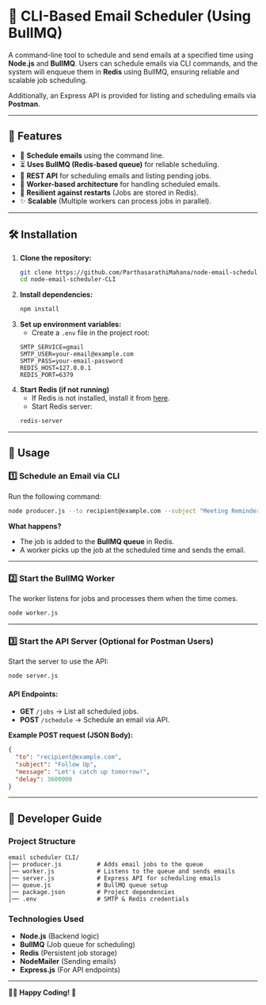 # 📧 CLI-Based Email Scheduler (Using BullMQ)

A command-line tool to schedule and send emails at a specified time using **Node.js** and **BullMQ**. Users can schedule emails via CLI commands, and the system will enqueue them in **Redis** using BullMQ, ensuring reliable and scalable job scheduling.

Additionally, an Express API is provided for listing and scheduling emails via **Postman**.

---

## 📌 Features
- 💜 **Schedule emails** using the command line.
- ⏳ **Uses BullMQ (Redis-based queue)** for reliable scheduling.
- 📡 **REST API** for scheduling emails and listing pending jobs.
- 🎠 **Worker-based architecture** for handling scheduled emails.
- 📴 **Resilient against restarts** (Jobs are stored in Redis).
- ✨ **Scalable** (Multiple workers can process jobs in parallel).

---

## 🛠 Installation

1. **Clone the repository:**
   ```sh
   git clone https://github.com/ParthasarathiMahana/node-email-scheduler-CLI.git
   cd node-email-scheduler-CLI
   ```
2. **Install dependencies:**
   ```sh
   npm install
   ```
3. **Set up environment variables:**
   - Create a `.env` file in the project root:
   ```
   SMTP_SERVICE=gmail
   SMTP_USER=your-email@example.com
   SMTP_PASS=your-email-password
   REDIS_HOST=127.0.0.1
   REDIS_PORT=6379
   ```
4. **Start Redis (if not running)**
   - If Redis is not installed, install it from [here](https://redis.io/docs/getting-started/installation/).
   - Start Redis server:
   ```sh
   redis-server
   ```

---

## 🚀 Usage

### **1️⃣ Schedule an Email via CLI**
Run the following command:
```sh
node producer.js --to recipient@example.com --subject "Meeting Reminder" --message "Join the meeting at 3 PM." --delay 3600000
```
**What happens?**
- The job is added to the **BullMQ queue** in Redis.
- A worker picks up the job at the scheduled time and sends the email.

---

### **2️⃣ Start the BullMQ Worker**
The worker listens for jobs and processes them when the time comes.
```sh
node worker.js
```

---

### **3️⃣ Start the API Server (Optional for Postman Users)**
Start the server to use the API:
```sh
node server.js
```
#### **API Endpoints:**
- **GET** `/jobs` → List all scheduled jobs.
- **POST** `/schedule` → Schedule an email via API.

**Example POST request (JSON Body):**
```json
{
  "to": "recipient@example.com",
  "subject": "Follow Up",
  "message": "Let's catch up tomorrow!",
  "delay": 3600000
}
```

---

## 🏢 Developer Guide

### **Project Structure**
```
email scheduler CLI/
│── producer.js          # Adds email jobs to the queue
│── worker.js            # Listens to the queue and sends emails
│── server.js            # Express API for scheduling emails
│── queue.js             # BullMQ queue setup
│── package.json         # Project dependencies
│── .env                 # SMTP & Redis credentials
```

### **Technologies Used**
- **Node.js** (Backend logic)
- **BullMQ** (Job queue for scheduling)
- **Redis** (Persistent job storage)
- **NodeMailer** (Sending emails)
- **Express.js** (For API endpoints)

---

👨‍💻 **Happy Coding!** 🚀

